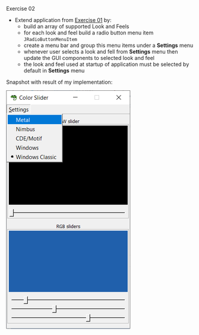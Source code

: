 Exercise 02
- Extend application from [Exercise 01](https://github.com/Aemilus/Fundamentals_of_JAVA_Programming/tree/master/src/me/academy/javaprogrammer/week07/exercise01) by:
    - build an array of supported Look and Feels
    - for each look and feel build a radio button menu item ``JRadioButtonMenuItem``
    - create a menu bar and group this menu items under a **Settings** menu
    - whenever user selects a look and fell from **Settings** menu then update the GUI components to selected look and feel
    - the look and feel used at startup of application must be selected by default in **Settings** menu

Snapshot with result of my implementation:

![Color Slider GUI Image2](doc/color_slider_gui.png)
